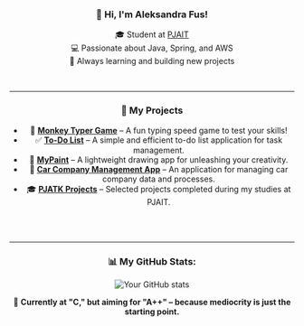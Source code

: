 <div align="center">

### 👋 Hi, I'm Aleksandra Fus!

🎓 Student at [PJAIT](https://pja.edu.pl/)  
💻 Passionate about Java, Spring, and AWS  
🚀 Always learning and building new projects

<br>

---

### 🧰 My Projects

- 🐒 [**Monkey Typer Game**](https://github.com/alessandra3747/MonkeyTyperGame) – A fun typing speed game to test your skills!
- ✅ [**To-Do List**](https://github.com/alessandra3747/To-Do-List) – A simple and efficient to-do list application for task management.
- 🎨 [**MyPaint**](https://github.com/alessandra3747/MyPaint) – A lightweight drawing app for unleashing your creativity.
- 🚗 [**Car Company Management App**](https://github.com/alessandra3747/CarCompanyManagementApp) – An application for managing car company data and processes.
- 🎓 [**PJATK Projects**](https://github.com/alessandra3747/PJATK) – Selected projects completed during my studies at PJAIT.

<br><br>

---

### 📊 My GitHub Stats:
![Your GitHub stats](https://github-readme-stats.vercel.app/api?username=alessandra3747&show_icons=true&theme=tokyonight)

🚀 **Currently at "C," but aiming for "A++" – because mediocrity is just the starting point.**

</div>
